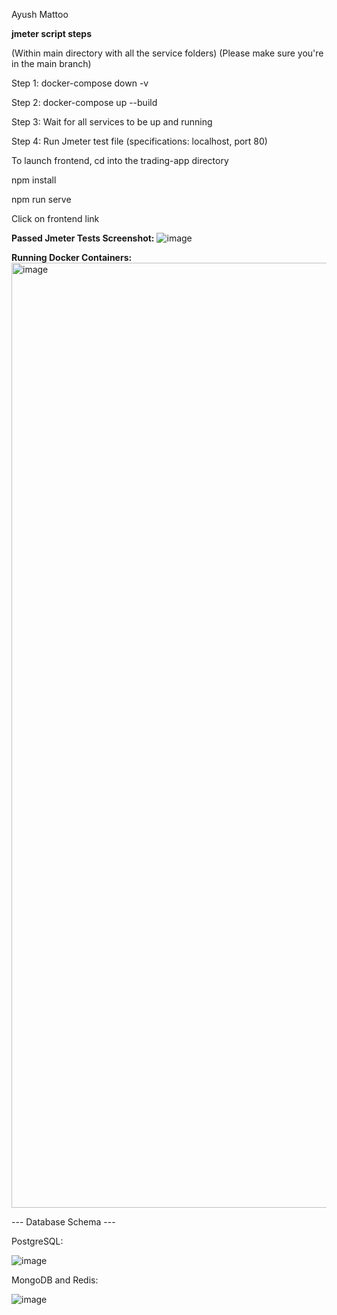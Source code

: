 Ayush Mattoo

**jmeter script steps**

(Within main directory with all the service folders)
(Please make sure you're in the main branch)

Step 1: docker-compose down -v

Step 2: docker-compose up --build

Step 3: Wait for all services to be up and running

Step 4: Run Jmeter test file (specifications: localhost, port 80)


To launch frontend, cd into the trading-app directory

npm install

npm run serve

Click on frontend link

**Passed Jmeter Tests Screenshot:**
![image](https://github.com/user-attachments/assets/b6254300-bfe0-41dc-bfc4-2fc263f06633)

**Running Docker Containers:**
<img width="1512" alt="image" src="https://github.com/user-attachments/assets/b7982143-e7de-42b8-99a9-b535a6d2878a" />

--- Database Schema ---

PostgreSQL:

![image](https://github.com/user-attachments/assets/93e29812-0abc-4b92-8bdd-8474d33f2414)

MongoDB and Redis:

![image](https://github.com/user-attachments/assets/8d345f78-70de-4b47-ac87-a1182eb6c0e7)




